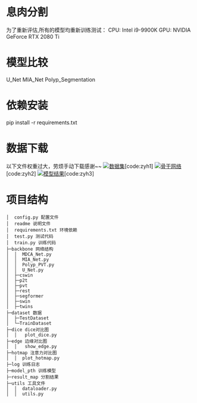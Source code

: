 # 息肉分割
为了重新评估,所有的模型均重新训练测试：
CPU: Intel i9-9900K
GPU: NVIDIA GeForce RTX 2080 Ti

# 模型比较
U_Net
MIA_Net
Polyp_Segmentation

# 依赖安装
pip install -r requirements.txt

# 数据下载
以下文件权重过大，劳烦手动下载感谢~~
[![数据集](https://colab.research.google.com/assets/colab-badge.svg)](https://pan.baidu.com/s/1ESD2xBrMHC3OA7QVbsbEkw)[code:zyh1]
[![骨干网络](https://colab.research.google.com/assets/colab-badge.svg)](https://pan.baidu.com/s/1glbeLchNfhaFzZuEST656A)[code:zyh2]
[![模型结果](https://colab.research.google.com/assets/colab-badge.svg)](https://pan.baidu.com/s/1GTdqKJg6AZG4aJJXHa54XQ)[code:zyh3]

# 项目结构
```
│  config.py 配置文件
│  readme 说明文件
│  requirements.txt 环境依赖
│  test.py 测试代码
│  train.py 训练代码
├─backbone 网络结构
│  │  MDCA_Net.py
│  │  MIA_Net.py
│  │  Polyp_PVT.py
│  │  U_Net.py
│  ├─cswin
│  ├─p2t
│  ├─pvt
│  ├─rest
│  ├─segformer
│  ├─swin
│  ├─twins
├─dataset 数据
│  ├─TestDataset
│  └─TrainDataset
├─dice dice对比图
│  │   plot_dice.py
├─edge 边缘对比图
│  │   show_edge.py
├─hotmap 注意力对比图
│  │  plot_hotmap.py
├─log 训练日志
├─model_pth 训练模型
├─result_map 分割结果
├─utils 工具文件
│  │  dataloader.py
│  │  utils.py
```